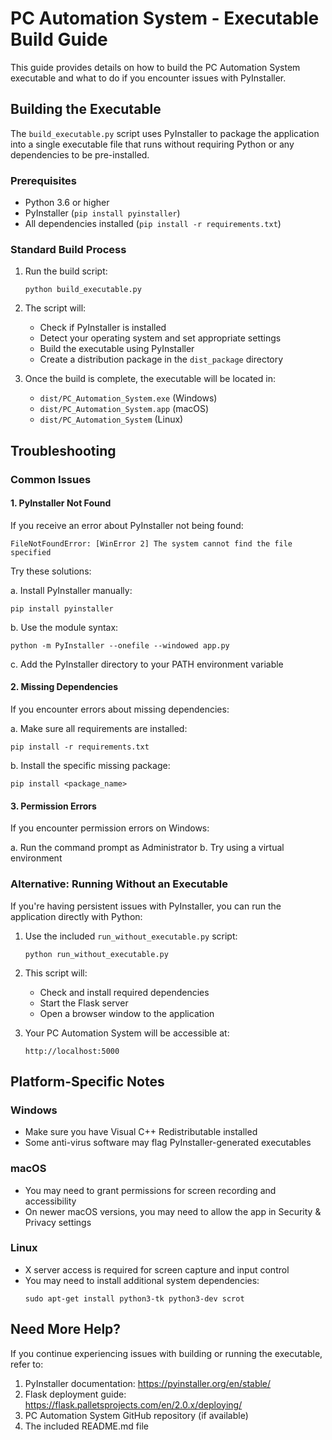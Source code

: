 # PC Automation System - Executable Build Guide

This guide provides details on how to build the PC Automation System executable and what to do if you encounter issues with PyInstaller.

## Building the Executable

The `build_executable.py` script uses PyInstaller to package the application into a single executable file that runs without requiring Python or any dependencies to be pre-installed.

### Prerequisites

- Python 3.6 or higher
- PyInstaller (`pip install pyinstaller`)
- All dependencies installed (`pip install -r requirements.txt`)

### Standard Build Process

1. Run the build script:
   ```
   python build_executable.py
   ```

2. The script will:
   - Check if PyInstaller is installed
   - Detect your operating system and set appropriate settings
   - Build the executable using PyInstaller
   - Create a distribution package in the `dist_package` directory

3. Once the build is complete, the executable will be located in:
   - `dist/PC_Automation_System.exe` (Windows)
   - `dist/PC_Automation_System.app` (macOS)
   - `dist/PC_Automation_System` (Linux)

## Troubleshooting

### Common Issues

#### 1. PyInstaller Not Found

If you receive an error about PyInstaller not being found:

```
FileNotFoundError: [WinError 2] The system cannot find the file specified
```

Try these solutions:

a. Install PyInstaller manually:
   ```
   pip install pyinstaller
   ```

b. Use the module syntax:
   ```
   python -m PyInstaller --onefile --windowed app.py
   ```

c. Add the PyInstaller directory to your PATH environment variable

#### 2. Missing Dependencies

If you encounter errors about missing dependencies:

a. Make sure all requirements are installed:
   ```
   pip install -r requirements.txt
   ```

b. Install the specific missing package:
   ```
   pip install <package_name>
   ```

#### 3. Permission Errors

If you encounter permission errors on Windows:

a. Run the command prompt as Administrator
b. Try using a virtual environment

### Alternative: Running Without an Executable

If you're having persistent issues with PyInstaller, you can run the application directly with Python:

1. Use the included `run_without_executable.py` script:
   ```
   python run_without_executable.py
   ```

2. This script will:
   - Check and install required dependencies
   - Start the Flask server
   - Open a browser window to the application

3. Your PC Automation System will be accessible at:
   ```
   http://localhost:5000
   ```

## Platform-Specific Notes

### Windows

- Make sure you have Visual C++ Redistributable installed
- Some anti-virus software may flag PyInstaller-generated executables

### macOS

- You may need to grant permissions for screen recording and accessibility
- On newer macOS versions, you may need to allow the app in Security & Privacy settings

### Linux

- X server access is required for screen capture and input control
- You may need to install additional system dependencies:
  ```
  sudo apt-get install python3-tk python3-dev scrot
  ```

## Need More Help?

If you continue experiencing issues with building or running the executable, refer to:

1. PyInstaller documentation: https://pyinstaller.org/en/stable/
2. Flask deployment guide: https://flask.palletsprojects.com/en/2.0.x/deploying/
3. PC Automation System GitHub repository (if available)
4. The included README.md file